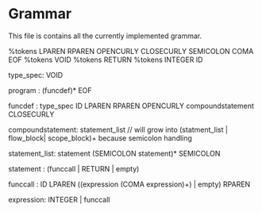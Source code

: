 # Grammar

This file is contains all the currently implemented grammar.

%tokens LPAREN RPAREN OPENCURLY CLOSECURLY SEMICOLON COMA EOF
%tokens VOID
%tokens RETURN
%tokens INTEGER ID


type_spec: VOID

program : (funcdef)* EOF

funcdef : type_spec ID LPAREN RPAREN OPENCURLY compoundstatement CLOSECURLY

compoundstatement: statement_list  // will grow into (statment_list | flow_block| scope_block)+ because semicolon handling


statement_list: statement  (SEMICOLON statement)* SEMICOLON

statement : (funccall
            | RETURN
            | empty)



funccall : ID LPAREN ((expression (COMA expression)+) | empty) RPAREN

expression: INTEGER | funccall
